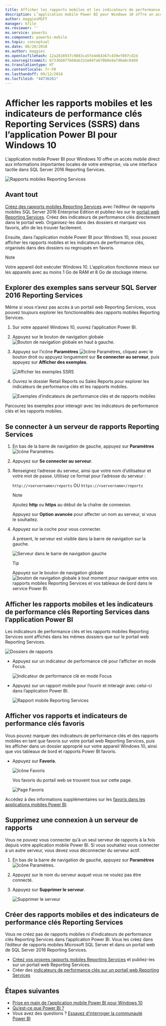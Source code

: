 ```yaml
---
title: Afficher les rapports mobiles et les indicateurs de performance clés SSRS dans l’application mobile Windows 10 - Power BI
description: L’application mobile Power BI pour Windows 10 offre un accès mobile direct aux informations importantes locales de votre entreprise, via une interface tactile.
author: maggiesMSFT
manager: kfile
ms.reviewer: ''
ms.service: powerbi
ms.component: powerbi-mobile
ms.topic: conceptual
ms.date: 06/28/2018
ms.author: maggies
ms.openlocfilehash: 12a2816937c9883ca5fe4d64367c439ef897cd2d
ms.sourcegitcommit: 67336b077668ab332e04fa670b0e9afd0a0c6489
ms.translationtype: HT
ms.contentlocale: fr-FR
ms.lasthandoff: 09/12/2018
ms.locfileid: "44736261"
---
```

# <a name="view-reporting-services-ssrs-mobile-reports-and-kpis-in-the-windows-10-power-bi-mobile-app"></a>Afficher les rapports mobiles et les indicateurs de performance clés Reporting Services (SSRS) dans l’application Power BI pour Windows 10
L’application mobile Power BI pour Windows 10 offre un accès mobile direct aux informations importantes locales de votre entreprise, via une interface tactile dans SQL Server 2016 Reporting Services. 

![Rapports mobiles Reporting Services](././media/mobile-app-windows-10-ssrs-kpis-mobile-reports/power-bi-ssrs-mobile-report.png)

## <a name="first-things-first"></a>Avant tout
[Créez des rapports mobiles Reporting Services](https://msdn.microsoft.com/library/mt652547.aspx) avec l’éditeur de rapports mobiles SQL Server 2016 Enterprise Edition et publiez-les sur le [portail web Reporting Services](https://msdn.microsoft.com/library/mt637133.aspx). Créez des indicateurs de performance clés directement dans le portail web. Organisez-les dans des dossiers et marquez vos favoris, afin de les trouver facilement. 

Ensuite, dans l’application mobile Power BI pour Windows 10, vous pouvez afficher les rapports mobiles et les indicateurs de performance clés, organisés dans des dossiers ou regroupés en favoris. 

> [!NOTE]
> Votre appareil doit exécuter Windows 10. L’application fonctionne mieux sur les appareils avec au moins 1 Go de RAM et 8 Go de stockage interne.
> 
> 

## <a name="explore-samples-without-a-sql-server-2016-reporting-services-server"></a>Explorer des exemples sans serveur SQL Server 2016 Reporting Services
Même si vous n’avez pas accès à un portail web Reporting Services, vous pouvez toujours explorer les fonctionnalités des rapports mobiles Reporting Services.

1. Sur votre appareil Windows 10, ouvrez l’application Power BI.
2. Appuyez sur le bouton de navigation globale ![Bouton de navigation globale](././media/mobile-app-windows-10-ssrs-kpis-mobile-reports/powerbi_windows10_options_icon.png) en haut à gauche.
3. Appuyez sur l’icône **Paramètres** ![Icône Paramètres](./././media/mobile-app-windows-10-ssrs-kpis-mobile-reports/power-bi-settings-icon.png), cliquez avec le bouton droit ou appuyez longuement sur **Se connecter au serveur**, puis appuyez sur **Afficher des exemples**.
   
   ![Afficher les exemples SSRS](./media/mobile-app-windows-10-ssrs-kpis-mobile-reports/power-bi-win10-connect-ssrs-samples.png)
4. Ouvrez le dossier Retail Reports ou Sales Reports pour explorer les indicateurs de performance clés et les rapports mobiles.
   
   ![Exemples d’indicateurs de performance clés et de rapports mobiles](./media/mobile-app-windows-10-ssrs-kpis-mobile-reports/power-bi-win10-ssrs-sample-kpis.png)

Parcourez les exemples pour interagir avec les indicateurs de performance clés et les rapports mobiles.

## <a name="connect-to-a-reporting-services-report-server"></a>Se connecter à un serveur de rapports Reporting Services
1. En bas de la barre de navigation de gauche, appuyez sur **Paramètres** ![Icône Paramètres](./././media/mobile-app-windows-10-ssrs-kpis-mobile-reports/power-bi-settings-icon.png).
2. Appuyez sur **Se connecter au serveur**.
3. Renseignez l’adresse du serveur, ainsi que votre nom d’utilisateur et votre mot de passe. Utilisez ce format pour l’adresse du serveur :
   
     `http://<servername>/reports` OU   `https://<servername>/reports`
   
   > [!NOTE]
   > Ajoutez **http** ou **https** au début de la chaîne de connexion.
   > 
   > 
   
    Appuyez sur **Option avancée** pour affecter un nom au serveur, si vous le souhaitez.
4. Appuyez sur la coche pour vous connecter. 
   
   À présent, le serveur est visible dans la barre de navigation sur la gauche.
   
   ![Serveur dans le barre de navigation gauche](./media/mobile-app-windows-10-ssrs-kpis-mobile-reports/power-bi-ssrs-mobile-report-server.png)
   
   >[!TIP]
   >Appuyez sur le bouton de navigation globale ![bouton de navigation globale](././media/mobile-app-windows-10-ssrs-kpis-mobile-reports/powerbi_windows10_options_icon.png) à tout moment pour naviguer entre vos rapports mobiles Reporting Services et vos tableaux de bord dans le service Power BI. 
   > 

## <a name="view-reporting-services-kpis-and-mobile-reports-in-the-power-bi-app"></a>Afficher les rapports mobiles et les indicateurs de performance clés Reporting Services dans l’application Power BI
Les indicateurs de performance clés et les rapports mobiles Reporting Services sont affichés dans les mêmes dossiers que sur le portail web Reporting Services.

![Dossiers de rapports](./media/mobile-app-windows-10-ssrs-kpis-mobile-reports/power-bi-ssrs-mobile-report-folders.png)

* Appuyez sur un indicateur de performance clé pour l’afficher en mode Focus.
  
    ![Indicateur de performance clé en mode Focus](./media/mobile-app-windows-10-ssrs-kpis-mobile-reports/power-bi-ssrs-mobile-report-kpis.png)
* Appuyez sur un rapport mobile pour l’ouvrir et interagir avec celui-ci dans l’application Power BI.
  
    ![Rapport mobile Reporting Services](././media/mobile-app-windows-10-ssrs-kpis-mobile-reports/power-bi-ssrs-mobile-report.png)

## <a name="view-your-favorite-kpis-and-reports"></a>Afficher vos rapports et indicateurs de performance clés favoris
Vous pouvez marquer des indicateurs de performance clés et des rapports mobiles en tant que favoris sur votre portail web Reporting Services, puis les afficher dans un dossier approprié sur votre appareil Windows 10, ainsi que vos tableaux de bord et rapports Power BI favoris.

* Appuyez sur **Favoris**.
  
   ![Icône Favoris](./media/mobile-app-windows-10-ssrs-kpis-mobile-reports/power-bi-ssrs-mobile-report-favorite-menu.png)
  
   Vos favoris du portail web se trouvent tous sur cette page.
  
   ![Page Favoris](./media/mobile-app-windows-10-ssrs-kpis-mobile-reports/power-bi-windows-10-ssrs-favorites.png)

Accédez à des informations supplémentaires sur les [favoris dans les applications mobiles Power BI](mobile-apps-favorites.md).

## <a name="remove-a-connection-to-a-report-server"></a>Supprimez une connexion à un serveur de rapports
Vous ne pouvez vous connecter qu’à un seul serveur de rapports à la fois depuis votre application mobile Power BI. Si vous souhaitez vous connecter à un autre serveur, vous devez vous déconnecter du serveur actif.

1. En bas de la barre de navigation de gauche, appuyez sur **Paramètres** ![Icône Paramètres](./././media/mobile-app-windows-10-ssrs-kpis-mobile-reports/power-bi-settings-icon.png).
2. Appuyez sur le nom du serveur auquel vous ne voulez pas être connecté.
3. Appuyez sur **Supprimer le serveur**.
   
    ![Supprimer le serveur](./media/mobile-app-windows-10-ssrs-kpis-mobile-reports/power-bi-windows-10-ssrs-remove-server-menu.png)

## <a name="create-reporting-services-mobile-reports-and-kpis"></a>Créer des rapports mobiles et des indicateurs de performance clés Reporting Services
Vous ne créez pas de rapports mobiles ni d’indicateurs de performance clés Reporting Services dans l’application Power BI. Vous les créez dans l’éditeur de rapports mobiles Microsoft SQL Server et dans un portail web de SQL Server 2016 Reporting Services.

* [Créez vos propres rapports mobiles Reporting Services](https://msdn.microsoft.com/library/mt652547.aspx) et publiez-les sur un portail web Reporting Services.
* Créer des [indicateurs de performance clés sur un portail web Reporting Services](https://msdn.microsoft.com/library/mt683632.aspx)

## <a name="next-steps"></a>Étapes suivantes
* [Prise en main de l’application mobile Power BI pour Windows 10](mobile-windows-10-phone-app-get-started.md)  
* [Qu’est-ce que Power BI ?](../../power-bi-overview.md)  
* Vous avez des questions ? [Essayez d’interroger la communauté Power BI](http://community.powerbi.com/)

